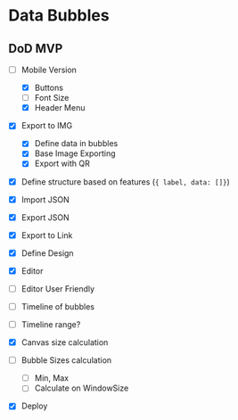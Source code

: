 # Data Bubbles

## DoD MVP

- [ ] Mobile Version
  - [x] Buttons
  - [ ] Font Size
  - [x] Header Menu
- [x] Export to IMG

  - [x] Define data in bubbles
  - [x] Base Image Exporting
  - [x] Export with QR

- [x] Define structure based on features (`{ label, data: []}`)
- [x] Import JSON
- [x] Export JSON
- [x] Export to Link
- [x] Define Design
- [x] Editor
- [ ] Editor User Friendly
- [ ] Timeline of bubbles
- [ ] Timeline range?

- [x] Canvas size calculation
- [ ] Bubble Sizes calculation
  - [ ] Min, Max
  - [ ] Calculate on WindowSize
- [x] Deploy
